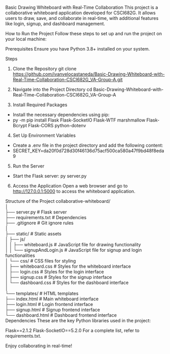 Basic Drawing Whiteboard with Real-Time Collaboration
This project is a collaborative whiteboard application developed for CSCI682G. It allows users to draw, save, and collaborate in real-time, with additional features like login, signup, and dashboard management.

How to Run the Project
Follow these steps to set up and run the project on your local machine:

Prerequisites
Ensure you have Python 3.8+ installed on your system.

Steps
1. Clone the Repository
git clone https://github.com/ivanvelocastaneda/Basic-Drawing-Whiteboard-with-Real-Time-Collaboration-CSCI682G_VA-Group-A.git  

2. Navigate into the Project Directory
cd Basic-Drawing-Whiteboard-with-Real-Time-Collaboration-CSCI682G_VA-Group-A  

3. Install Required Packages
- Install the necessary dependencies using pip:
- py -m pip install Flask Flask-SocketIO Flask-WTF marshmallow Flask-Bcrypt Flask-CORS python-dotenv  

4. Set Up Environment Variables
- Create a .env file in the project directory and add the following content:
- SECRET_KEY=da20f0d728d30f46136d75acf500ca580a47f9bd48f8eda9  

5. Run the Server
- Start the Flask server:
py server.py  

6. Access the Application
Open a web browser and go to http://127.0.0.1:5000 to access the whiteboard application.


Structure of the Project
collaborative-whiteboard/  
│  
├── server.py                  # Flask server  
├── requirements.txt           # Dependencies  
├── .gitignore                 # Git ignore rules  
│  
├── static/                    # Static assets  
│   ├── js/  
│   │   ├── whiteboard.js      # JavaScript file for drawing functionality  
│   │   └── signupAndLogin.js  # JavaScript file for signup and login functionalities  
│   └── css/                   # CSS files for styling  
│       ├── whiteboard.css     # Styles for the whiteboard interface  
│       ├── login.css          # Styles for the login interface  
│       ├── signup.css         # Styles for the signup interface  
│       └── dashboard.css      # Styles for the dashboard interface  
│  
└── templates/                 # HTML templates  
    ├── index.html             # Main whiteboard interface  
    ├── login.html             # Login frontend interface  
    ├── signup.html            # Signup frontend interface  
    └── dashboard.html         # Dashboard frontend interface  
Dependencies
These are the key Python libraries used in the project:

Flask==2.1.2
Flask-SocketIO==5.2.0
For a complete list, refer to requirements.txt.

Enjoy collaborating in real-time!
